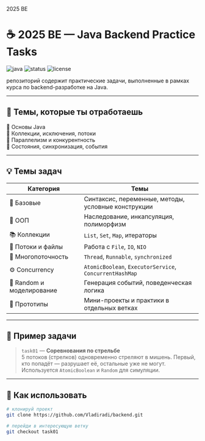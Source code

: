 2025 BE
# ☕ 2025 BE — Java Backend Practice Tasks

![java](https://img.shields.io/badge/Java-17-blue?logo=java&logoColor=white)
![status](https://img.shields.io/badge/status-active-brightgreen)
![license](https://img.shields.io/badge/license-MIT-blue)

репозиторий содержит практические задачи, выполненные в рамках курса по backend-разработке на Java.

---

## 🧠 Темы, которые ты отработаешь

📌 Основы Java  
📌 Коллекции, исключения, потоки  
📌 Параллелизм и конкурентность  
📌 Состояния, синхронизация, события

---

## 💡 Темы задач

| Категория                 | Темы                                                          |
|---------------------------|---------------------------------------------------------------|
| 🧱 Базовые                | Синтаксис, переменные, методы, условные конструкции           |
| 🧩 ООП                    | Наследование, инкапсуляция, полиморфизм                       |
| 📚 Коллекции              | `List`, `Set`, `Map`, итераторы                              |
| 🔁 Потоки и файлы         | Работа с `File`, `IO`, `NIO`                                 |
| 🔀 Многопоточность        | `Thread`, `Runnable`, `synchronized`                         |
| ⚙️ Concurrency            | `AtomicBoolean`, `ExecutorService`, `ConcurrentHashMap`      |
| 🎯 Random и моделирование | Генерация событий, поведенческая логика                      |
| 🧪 Прототипы              | Мини-проекты и практики в отдельных ветках                    |

---

## 🏹 Пример задачи

> `task01` — **Соревнования по стрельбе**  
> 5 потоков (стрелков) одновременно стреляют в мишень. Первый, кто попадёт — разрушает её, остальные уже не могут. Используется `AtomicBoolean` и `Random` для симуляции.

---

## 🧭 Как использовать

```bash
# клонируй проект
git clone https://github.com/Vladiradi/backend.git

# перейди в интересующую ветку
git checkout task01
